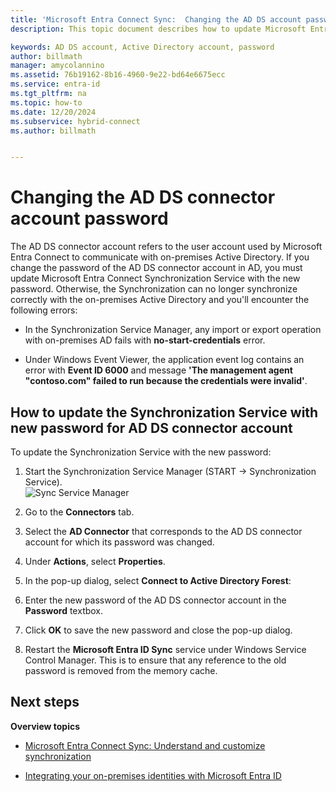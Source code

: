 ```yaml
---
title: 'Microsoft Entra Connect Sync:  Changing the AD DS account password'
description: This topic document describes how to update Microsoft Entra Connect after the password of the AD DS account is changed.

keywords: AD DS account, Active Directory account, password
author: billmath
manager: amycolannino
ms.assetid: 76b19162-8b16-4960-9e22-bd64e6675ecc
ms.service: entra-id
ms.tgt_pltfrm: na
ms.topic: how-to
ms.date: 12/20/2024
ms.subservice: hybrid-connect
ms.author: billmath


---
```

# Changing the AD DS connector account password
The AD DS connector account refers to the user account used by Microsoft Entra Connect to communicate with on-premises Active Directory. If you change the password of the AD DS connector account in AD, you must update Microsoft Entra Connect Synchronization Service with the new password. Otherwise, the Synchronization can no longer synchronize correctly with the on-premises Active Directory and you'll encounter the following errors:

* In the Synchronization Service Manager, any import or export operation with on-premises AD fails with **no-start-credentials** error.

* Under Windows Event Viewer, the application event log contains an error with **Event ID 6000** and message **'The management agent "contoso.com" failed to run because the credentials were invalid'**.


## How to update the Synchronization Service with new password for AD DS connector account 
To update the Synchronization Service with the new password:

1. Start the Synchronization Service Manager (START → Synchronization Service).
</br>![Sync Service Manager](./media/how-to-connect-sync-change-addsacct-pass/startmenu.png)  

2. Go to the **Connectors** tab.

3. Select the **AD Connector** that corresponds to the AD DS connector account for which its password was changed.

4. Under **Actions**, select **Properties**.

5. In the pop-up dialog, select **Connect to Active Directory Forest**:

6. Enter the new password of the AD DS connector account in the **Password** textbox.

7. Click **OK** to save the new password and close the pop-up dialog.

8. Restart the **Microsoft Entra ID Sync** service under Windows Service Control Manager. This is to ensure that any reference to the old password is removed from the memory cache.

## Next steps
**Overview topics**

* [Microsoft Entra Connect Sync: Understand and customize synchronization](how-to-connect-sync-whatis.md)

* [Integrating your on-premises identities with Microsoft Entra ID](../whatis-hybrid-identity.md)
